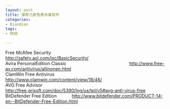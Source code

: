 ```yaml
---
layout: post
title: 推荐几款免费杀毒软件
categories:
- Diandian
tags:
- 网络

---
```

Free McAfee Security &nbsp;&nbsp;&nbsp; &nbsp;&nbsp;&nbsp; &nbsp;&nbsp;&nbsp; &nbsp;&nbsp;&nbsp; &nbsp;&nbsp;&nbsp; &nbsp;&nbsp;&nbsp; &nbsp;&nbsp;&nbsp; &nbsp;&nbsp;&nbsp; &nbsp;&nbsp;&nbsp; &nbsp;&nbsp;&nbsp; &nbsp;&nbsp;&nbsp; &nbsp;&nbsp;&nbsp; &nbsp;&nbsp;&nbsp; &nbsp;&nbsp;&nbsp; &nbsp;&nbsp;&nbsp; &nbsp;&nbsp;&nbsp; &nbsp;&nbsp;&nbsp; &nbsp;&nbsp;&nbsp;&nbsp; http://safety.aol.com/isc/BasicSecurity/
<br />Avira PersonalEdition Classic&nbsp;&nbsp;&nbsp; &nbsp;&nbsp;&nbsp; &nbsp;&nbsp;&nbsp; &nbsp;&nbsp;&nbsp; &nbsp;&nbsp;&nbsp; &nbsp;&nbsp;&nbsp; &nbsp;&nbsp;&nbsp; &nbsp;&nbsp;&nbsp; &nbsp;&nbsp;&nbsp; &nbsp;&nbsp;&nbsp; &nbsp;&nbsp;&nbsp; &nbsp;&nbsp;&nbsp;&nbsp;&nbsp; http://www.free-av.com/antivirus/allinonen.html
<br />ClamWin Free Antivirus&nbsp;&nbsp;&nbsp;&nbsp;&nbsp;&nbsp;&nbsp;&nbsp;&nbsp;&nbsp;&nbsp;&nbsp;&nbsp;&nbsp;&nbsp;&nbsp;&nbsp;&nbsp;&nbsp;&nbsp;&nbsp;&nbsp;&nbsp;&nbsp;&nbsp;&nbsp;&nbsp;&nbsp;&nbsp;&nbsp;&nbsp;&nbsp;&nbsp;&nbsp;&nbsp;&nbsp;&nbsp;&nbsp;&nbsp;&nbsp;&nbsp;&nbsp;&nbsp;&nbsp;&nbsp;&nbsp;&nbsp;&nbsp;&nbsp;&nbsp;&nbsp;&nbsp;&nbsp;&nbsp;&nbsp;&nbsp;&nbsp;&nbsp;&nbsp;&nbsp;&nbsp;&nbsp;&nbsp; http://www.clamwin.com/content/view/18/46/
<br />AVG Free Advisor&nbsp;&nbsp;&nbsp; &nbsp;&nbsp;&nbsp; &nbsp;&nbsp;&nbsp; &nbsp;&nbsp;&nbsp; &nbsp;&nbsp;&nbsp; &nbsp;&nbsp;&nbsp; &nbsp;&nbsp;&nbsp; &nbsp;&nbsp;&nbsp; &nbsp;&nbsp;&nbsp; &nbsp;&nbsp;&nbsp; http://free.grisoft.com/doc/5390/lng/us/tpl/v5#avg-anti-virus-free
<br />BitDefender Free Edition&nbsp;&nbsp;&nbsp;&nbsp;&nbsp;&nbsp;&nbsp;&nbsp;&nbsp;&nbsp;&nbsp; http://www.bitdefender.com/PRODUCT-14-en--BitDefender-Free-Edition.html